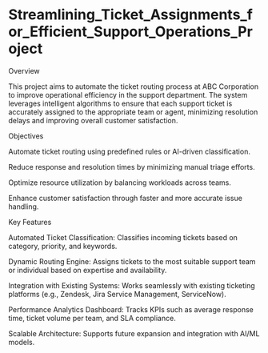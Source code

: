 # Streamlining_Ticket_Assignments_for_Efficient_Support_Operations_Project
Overview

This project aims to automate the ticket routing process at ABC Corporation to improve operational efficiency in the support department. The system leverages intelligent algorithms to ensure that each support ticket is accurately assigned to the appropriate team or agent, minimizing resolution delays and improving overall customer satisfaction.

Objectives

Automate ticket routing using predefined rules or AI-driven classification.

Reduce response and resolution times by minimizing manual triage efforts.

Optimize resource utilization by balancing workloads across teams.

Enhance customer satisfaction through faster and more accurate issue handling.

Key Features

Automated Ticket Classification: Classifies incoming tickets based on category, priority, and keywords.

Dynamic Routing Engine: Assigns tickets to the most suitable support team or individual based on expertise and availability.

Integration with Existing Systems: Works seamlessly with existing ticketing platforms (e.g., Zendesk, Jira Service Management, ServiceNow).

Performance Analytics Dashboard: Tracks KPIs such as average response time, ticket volume per team, and SLA compliance.

Scalable Architecture: Supports future expansion and integration with AI/ML models.
